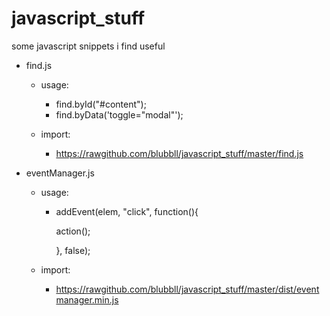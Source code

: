 # javascript_stuff
some javascript snippets i find useful

- find.js

  - usage:
    - find.byId("#content");
    - find.byData('toggle="modal"');
  
  - import:
    - https://rawgithub.com/blubbll/javascript_stuff/master/find.js

- eventManager.js

  - usage:
    - addEvent(elem, "click", function(){
    
       action();
      
       }, false);
  
  - import:
    - https://rawgithub.com/blubbll/javascript_stuff/master/dist/eventmanager.min.js
